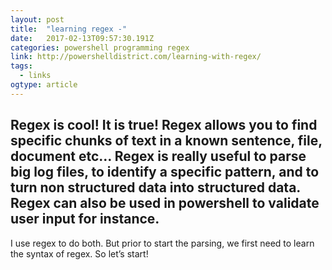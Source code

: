 ```yaml
---
layout: post 
title:  "learning regex -" 
date:   2017-02-13T09:57:30.191Z 
categories: powershell programming regex
link: http://powershelldistrict.com/learning-with-regex/ 
tags:
  - links
ogtype: article 
---
```


## Regex is cool! It is true! Regex allows you to find specific chunks of text in a known sentence, file, document etc… Regex is really useful to parse big log files, to identify a specific pattern, and to turn non structured data into structured data. Regex can also be used in powershell to validate user input for instance.
I use regex to do both. But prior to start the parsing, we first need to learn the syntax of regex. So let’s start!